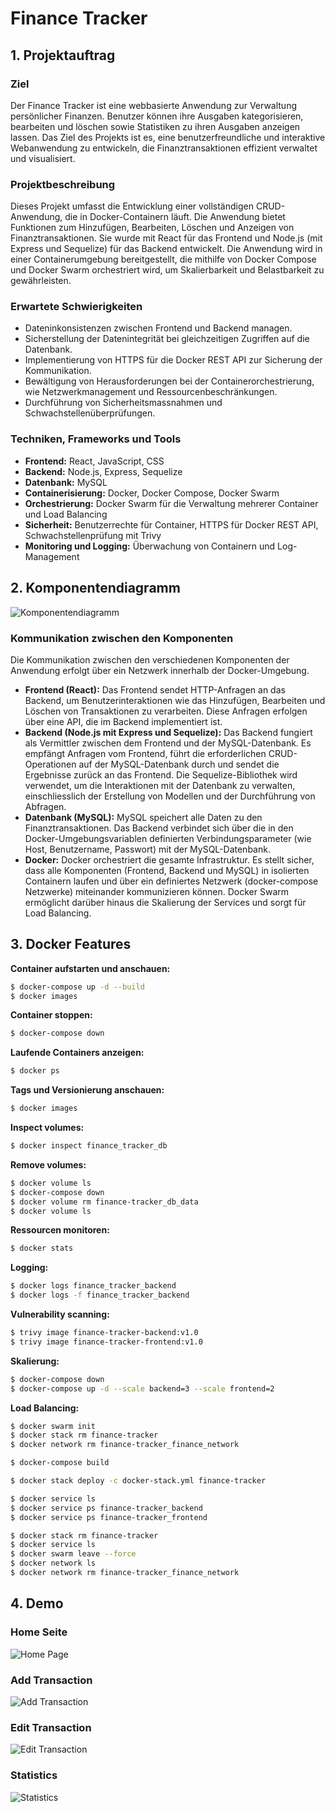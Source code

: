 # Finance Tracker

## 1. Projektauftrag

### Ziel

Der Finance Tracker ist eine webbasierte Anwendung zur Verwaltung persönlicher Finanzen. Benutzer können ihre Ausgaben kategorisieren, bearbeiten und löschen sowie Statistiken zu ihren Ausgaben anzeigen lassen. Das Ziel des Projekts ist es, eine benutzerfreundliche und interaktive Webanwendung zu entwickeln, die Finanztransaktionen effizient verwaltet und visualisiert.

### Projektbeschreibung

Dieses Projekt umfasst die Entwicklung einer vollständigen CRUD-Anwendung, die in Docker-Containern läuft. Die Anwendung bietet Funktionen zum Hinzufügen, Bearbeiten, Löschen und Anzeigen von Finanztransaktionen. Sie wurde mit React für das Frontend und Node.js (mit Express und Sequelize) für das Backend entwickelt. Die Anwendung wird in einer Containerumgebung bereitgestellt, die mithilfe von Docker Compose und Docker Swarm orchestriert wird, um Skalierbarkeit und Belastbarkeit zu gewährleisten.

### Erwartete Schwierigkeiten

- Dateninkonsistenzen zwischen Frontend und Backend managen.
- Sicherstellung der Datenintegrität bei gleichzeitigen Zugriffen auf die Datenbank.
- Implementierung von HTTPS für die Docker REST API zur Sicherung der Kommunikation.
- Bewältigung von Herausforderungen bei der Containerorchestrierung, wie Netzwerkmanagement und Ressourcenbeschränkungen.
- Durchführung von Sicherheitsmassnahmen und Schwachstellenüberprüfungen.

### Techniken, Frameworks und Tools

- **Frontend:** React, JavaScript, CSS
- **Backend:** Node.js, Express, Sequelize
- **Datenbank:** MySQL
- **Containerisierung:** Docker, Docker Compose, Docker Swarm
- **Orchestrierung:** Docker Swarm für die Verwaltung mehrerer Container und Load Balancing
- **Sicherheit:** Benutzerrechte für Container, HTTPS für Docker REST API, Schwachstellenprüfung mit Trivy
- **Monitoring und Logging:** Überwachung von Containern und Log-Management

## 2. Komponentendiagramm

![Komponentendiagramm](frontend-ft/public/assets/component_diagram.png)

### Kommunikation zwischen den Komponenten

Die Kommunikation zwischen den verschiedenen Komponenten der Anwendung erfolgt über ein Netzwerk innerhalb der Docker-Umgebung.

- **Frontend (React):** Das Frontend sendet HTTP-Anfragen an das Backend, um Benutzerinteraktionen wie das Hinzufügen, Bearbeiten und Löschen von Transaktionen zu verarbeiten. Diese Anfragen erfolgen über eine API, die im Backend implementiert ist.
- **Backend (Node.js mit Express und Sequelize):** Das Backend fungiert als Vermittler zwischen dem Frontend und der MySQL-Datenbank. Es empfängt Anfragen vom Frontend, führt die erforderlichen CRUD-Operationen auf der MySQL-Datenbank durch und sendet die Ergebnisse zurück an das Frontend. Die Sequelize-Bibliothek wird verwendet, um die Interaktionen mit der Datenbank zu verwalten, einschliesslich der Erstellung von Modellen und der Durchführung von Abfragen.
- **Datenbank (MySQL):** MySQL speichert alle Daten zu den Finanztransaktionen. Das Backend verbindet sich über die in den Docker-Umgebungsvariablen definierten Verbindungsparameter (wie Host, Benutzername, Passwort) mit der MySQL-Datenbank.
- **Docker:** Docker orchestriert die gesamte Infrastruktur. Es stellt sicher, dass alle Komponenten (Frontend, Backend und MySQL) in isolierten Containern laufen und über ein definiertes Netzwerk (docker-compose Netzwerke) miteinander kommunizieren können. Docker Swarm ermöglicht darüber hinaus die Skalierung der Services und sorgt für Load Balancing.

## 3. Docker Features

**Container aufstarten und anschauen:**

```bash
$ docker-compose up -d --build
$ docker images
```

**Container stoppen:**

```bash
$ docker-compose down
```

**Laufende Containers anzeigen:**

```bash
$ docker ps
```

**Tags und Versionierung anschauen:**

```bash
$ docker images
```

**Inspect volumes:**

```bash
$ docker inspect finance_tracker_db
```

**Remove volumes:**

```bash
$ docker volume ls
$ docker-compose down
$ docker volume rm finance-tracker_db_data
$ docker volume ls
```

**Ressourcen monitoren:**

```bash
$ docker stats
```

**Logging:**

```bash
$ docker logs finance_tracker_backend
$ docker logs -f finance_tracker_backend
```

**Vulnerability scanning:**

```bash
$ trivy image finance-tracker-backend:v1.0
$ trivy image finance-tracker-frontend:v1.0
```

**Skalierung:**

```bash
$ docker-compose down
$ docker-compose up -d --scale backend=3 --scale frontend=2
```

**Load Balancing:**

```bash
$ docker swarm init
$ docker stack rm finance-tracker
$ docker network rm finance-tracker_finance_network

$ docker-compose build

$ docker stack deploy -c docker-stack.yml finance-tracker

$ docker service ls
$ docker service ps finance-tracker_backend
$ docker service ps finance-tracker_frontend

$ docker stack rm finance-tracker
$ docker service ls
$ docker swarm leave --force
$ docker network ls
$ docker network rm finance-tracker_finance_network
```

## 4. Demo

### Home Seite

![Home Page](frontend-ft/public/assets/product/home.png)

### Add Transaction

![Add Transaction](frontend-ft/public/assets/product/add.png)

### Edit Transaction

![Edit Transaction](frontend-ft/public/assets/product/edit.png)

### Statistics

![Statistics](frontend-ft/public/assets/product/statistics.png)
